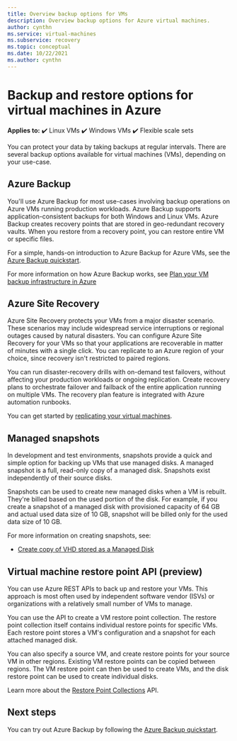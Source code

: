 ```yaml
---
title: Overview backup options for VMs 
description: Overview backup options for Azure virtual machines.
author: cynthn
ms.service: virtual-machines
ms.subservice: recovery
ms.topic: conceptual
ms.date: 10/22/2021
ms.author: cynthn
---
```



# Backup and restore options for virtual machines in Azure

**Applies to:** :heavy_check_mark: Linux VMs :heavy_check_mark: Windows VMs :heavy_check_mark: Flexible scale sets

You can protect your data by taking backups at regular intervals. There are several backup options available for virtual machines (VMs), depending on your use-case.

## Azure Backup

You'll use Azure Backup for most use-cases involving backup operations on Azure VMs running production workloads. Azure Backup supports application-consistent backups for both Windows and Linux VMs. Azure Backup creates recovery points that are stored in geo-redundant recovery vaults. When you restore from a recovery point, you can restore entire VM or specific files.

For a simple, hands-on introduction to Azure Backup for Azure VMs, see the [Azure Backup quickstart](../backup/quick-backup-vm-portal.md).

For more information on how Azure Backup works, see [Plan your VM backup infrastructure in Azure](../backup/backup-azure-vms-introduction.md)

## Azure Site Recovery

Azure Site Recovery protects your VMs from a major disaster scenario. These scenarios may include widespread service interruptions or regional outages caused by natural disasters. You can configure Azure Site Recovery for your VMs so that your applications are recoverable in matter of minutes with a single click. You can replicate to an Azure region of your choice, since recovery isn't restricted to paired regions.

You can run disaster-recovery drills with on-demand test failovers, without affecting your production workloads or ongoing replication. Create recovery plans to orchestrate failover and failback of the entire application running on multiple VMs. The recovery plan feature is integrated with Azure automation runbooks.

You can get started by [replicating your virtual machines](../site-recovery/azure-to-azure-quickstart.md).

## Managed snapshots

In development and test environments, snapshots provide a quick and simple option for backing up VMs that use managed disks. A managed snapshot is a full, read-only copy of a managed disk. Snapshots exist independently of their source disks.

Snapshots can be used to create new managed disks when a VM is rebuilt. They're billed based on the used portion of the disk. For example, if you create a snapshot of a managed disk with provisioned capacity of 64 GB and actual used data size of 10 GB, snapshot will be billed only for the used data size of 10 GB.  

For more information on creating snapshots, see:

* [Create copy of VHD stored as a Managed Disk](./windows/snapshot-copy-managed-disk.md)

## Virtual machine restore point API (preview)

You can use Azure REST APIs to back up and restore your VMs. This approach is most often used by independent software vendor (ISVs) or organizations with a relatively small number of VMs to manage.

You can use the API to create a VM restore point collection. The restore point collection itself contains individual restore points for specific VMs. Each restore point stores a VM's configuration and a snapshot for each attached managed disk.

You can also specify a source VM, and create restore points for your source VM in other regions. Existing VM restore points can be copied between regions. The VM restore point can then be used to create VMs, and the disk restore point can be used to create individual disks.

Learn more about the [Restore Point Collections](/rest/api/compute/restore-point-collections) API.

## Next steps
You can try out Azure Backup by following the [Azure Backup quickstart](../backup/quick-backup-vm-portal.md).
